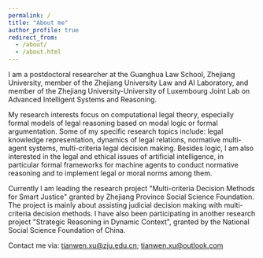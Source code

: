 ```yaml
---
permalink: /
title: "About me"
author_profile: true
redirect_from: 
  - /about/
  - /about.html
---
```


I am a postdoctoral researcher at the Guanghua Law School, Zhejiang University, member of the Zhejiang University Law and AI Laboratory, and member of the Zhejiang University-University of Luxembourg Joint Lab on Advanced Intelligent Systems and Reasoning. 

My research interests focus on computational legal theory, especially formal models of legal reasoning based on modal logic or formal argumentation. Some of my specific research topics include: legal knowledge representation, dynamics of legal relations, normative multi-agent systems, multi-criteria legal decision making. Besides logic, I am also interested in the legal and ethical issues of artificial intelligence, in particular formal frameworks for machine agents to conduct normative reasoning and to implement legal or moral norms among them.

Currently I am leading the research project "Multi-criteria Decision Methods for Smart Justice" granted by Zhejiang Province Social Science Foundation. The project is mainly about assisting judicial decision making with multi-criteria decision methods. I have also been participating in another research project "Strategic Reasoning in Dynamic Context", granted by the National Social Science Foundation of China. 

Contact me via: tianwen.xu@zju.edu.cn; tianwen.xu@outlook.com
